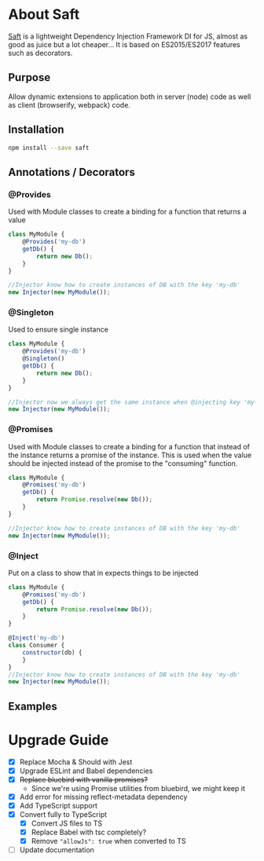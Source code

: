 # About Saft
[Saft](https://github.com/surikaterna/saft) is a lightweight Dependency Injection Framework
DI for JS, almost as good as juice but a lot cheaper... It is based on ES2015/ES2017 features such as decorators.

## Purpose
Allow dynamic extensions to application both in server (node) code as well as client (browserify, webpack) code.

## Installation
```bash
npm install --save saft
```

## Annotations / Decorators
### @Provides
Used with Module classes to create a binding for a function that returns a value
```javascript
class MyModule {
    @Provides('my-db')
    getDb() {
    	return new Db();
    }
}

//Injector know how to create instances of DB with the key 'my-db'
new Injector(new MyModule());

```

### @Singleton
Used to ensure single instance
```javascript
class MyModule {
    @Provides('my-db')
    @Singleton()
    getDb() {
    	return new Db();
    }
}

//Injector now we always get the same instance when @injecting key 'my-db'
new Injector(new MyModule());

```

### @Promises
Used with Module classes to create a binding for a function that instead of the instance returns a promise of the instance. This is used when the value should be injected instead of the promise to the "consuming" function.

```javascript
class MyModule {
	@Promises('my-db')
    getDb() {
    	return Promise.resolve(new Db());
    }
}

//Injector know how to create instances of DB with the key 'my-db'
new Injector(new MyModule());

```

### @Inject
Put on a class to show that in expects things to be injected

```javascript
class MyModule {
    @Promises('my-db')
    getDb() {
    	return Promise.resolve(new Db());
    }
}

@Inject('my-db')
class Consumer {
    constructor(db) {
    }
}
//Injector know how to create instances of DB with the key 'my-db'
new Injector(new MyModule());
```



## Examples

# Upgrade Guide

- [x] Replace Mocha & Should with Jest
- [x] Upgrade ESLint and Babel dependencies
- [x] ~~Replace bluebird with vanilla promises?~~
  - Since we're using Promise utilities from bluebird, we might keep it
- [x] Add error for missing reflect-metadata dependency
- [x] Add TypeScript support
- [x] Convert fully to TypeScript
  - [x] Convert JS files to TS
  - [x] Replace Babel with tsc completely?
  - [x] Remove `"allowJs": true` when converted to TS
- [ ] Update documentation
